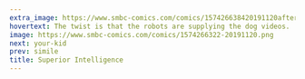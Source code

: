 ```yaml
---
extra_image: https://www.smbc-comics.com/comics/157426638420191120after.png
hovertext: The twist is that the robots are supplying the dog videos.
image: https://www.smbc-comics.com/comics/1574266322-20191120.png
next: your-kid
prev: simile
title: Superior Intelligence
---
```

